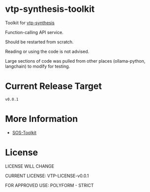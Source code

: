 # vtp-synthesis-toolkit

Toolkit for [vtp-synthesis](https://github.com/vtp-one/vtp-synthesis)

Function-calling API service.

Should be restarted from scratch.

Reading or using the code is not advised.

Large sections of code was pulled from other places (ollama-python, langchain) to modify for testing.


# Current Release Target
```
v0.0.1
```


# More Information
 - [SOS-Toolkit](https://github.com/vtp-one/sos-toolkit)


# License
LICENSE WILL CHANGE

CURRENT LICENSE: VTP-LICENSE-v0.0.1

FOR APPROVED USE: POLYFORM - STRICT